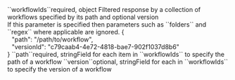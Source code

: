 <tr><td>``workflowIds``</td><td>required, object</td>
<td>Filtered response by a collection of workflows specified by its path and optional version<br/>
If this parameter is specified then parameters such as ``folders`` and ``regex`` where applicable are ignored.</td>
<td> {
  <div style="padding-left:10px;">"path": "/path/to/workflow",</div>
  <div style="padding-left:10px;">"versionId": "c79caab4-4e72-4818-bae7-902f1037d8b6"</div>
  }</td>
<td></td>
</tr>
<tr><td style="padding-left:20px;">``path``</td><td>required, string</td><td>Field for each item in ``workflowIds`` to specify the path of a workflow</td><td></td><td></td></tr>
<tr><td style="padding-left:20px;">``version``</td><td>optional, string</td><td>Field for each in ``workflowIds`` to specify the version of a workflow</td><td></td><td></td></tr>
